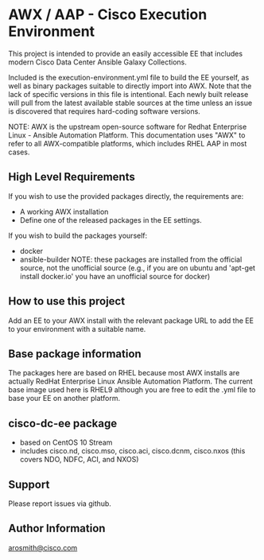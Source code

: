 AWX / AAP - Cisco Execution Environment
=========
This project is intended to provide an easily accessible EE that includes modern Cisco Data Center Ansible Galaxy Collections.

Included is the execution-environment.yml file to build the EE yourself, as well as binary packages suitable to directly import into AWX.  Note that the lack of specific versions in this file is intentional.  Each newly built release will pull from the latest available stable sources at the time unless an issue is discovered that requires hard-coding software versions.

NOTE: AWX is the upstream open-source software for Redhat Enterprise Linux - Ansible Automation Platform.  This documentation uses "AWX" to refer to all AWX-compatible platforms, which includes RHEL AAP in most cases.

High Level Requirements
------------
If you wish to use the provided packages directly, the requirements are:
- A working AWX installation
- Define one of the released packages in the EE settings.

If you wish to build the packages yourself:
- docker
- ansible-builder
NOTE: these packages are installed from the official source, not the unofficial source (e.g., if you are on ubuntu and 'apt-get install docker.io' you have an unofficial source for docker)

How to use this project
--------------
Add an EE to your AWX install with the relevant package URL to add the EE to your environment with a suitable name.


Base package information
------------
The packages here are based on RHEL because most AWX installs are actually RedHat Enterprise Linux Ansible Automation Platform.  The current base image used here is RHEL9 although you are free to edit the .yml file to base your EE on another platform.

cisco-dc-ee package
----------------
- based on CentOS 10 Stream
- includes cisco.nd, cisco.mso, cisco.aci, cisco.dcnm, cisco.nxos (this covers NDO, NDFC, ACI, and NXOS)

Support
------------
Please report issues via github.

Author Information
------------------
arosmith@cisco.com
